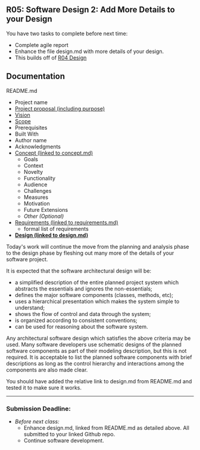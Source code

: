 ## R05: Software Design 2: Add More Details to your Design

You have two tasks to complete before next time:
- Complete agile report
- Enhance the file design.md with more details of your design.
- This builds off of [R04 Design](r04-design.md)

## Documentation

README.md
- Project name
- [Project proposal (including purpose)](r01-project-concept.md)
- [Vision](r02-scope.md)
- [Scope](r02-scope.md)
- Prerequisites
- Built With
- Author name
- Acknowledgments
- [Concept (linked to concept.md)](r01-project-concept.md)
  - Goals
  - Context
  - Novelty
  - Functionality
  - Audience
  - Challenges
  - Measures
  - Motivation
  - Future Extensions
  - *Other (Optional)*
- [Requirements (linked to requirements.md)](r03-requirements.md)
  - formal list of requirements
- **[Design (linked to design.md)](r05-design2.md)**

Today's work will continue the move from the planning and analysis phase to the design phase by fleshing out many more of the details of your software project.

It is expected that the software architectural design will be:

- a simplified description of the entire planned project system which abstracts the essentials and ignores the non-essentials;
- defines the major software components (classes, methods, etc);
- uses a hierarchical presentation which makes the system simple to understand;
- shows the flow of control and data through the system;
- is organized according to consistent conventions;
- can be used for reasoning about the software system.

Any architectural software design which satisfies the above criteria may be used. Many
software developers use schematic designs of the planned software components as part of
their modeling description, but this is not required. It is acceptable to list the planned
software components with brief descriptions as long as the control hierarchy and
interactions among the components are also made clear.

You should have added the relative link to design.md from README.md and tested it to make sure it works.

---
### Submission Deadline:
- *Before next class:*
  - Enhance design.md, linked from README.md as detailed above. All submitted to your linked Github repo.
  - Continue software development.
